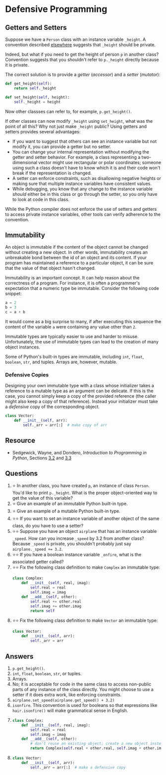 # Defensive Programming
## Getters and Setters
Suppose we have a `Person` class with an instance variable `_height`. A convention described [elsewhere](names.md) suggests that `_height` should be private.

Indeed, but what if you need to get the height of person `p` in another class? Convention suggests that you shouldn't refer to `p._height` directly because it is private.

The correct solution is to provide a *getter* (*accessor*) and a *setter* (*mutator*):

```python
def get_height(self):
    return self._height

def set_height(self, height):
    self._height = height
```

Now other classses can refer to, for example, `p.get_height()`.

If other classes can now modify `_height` using `set_height`, what was the point of all this? Why not just make `_height` public? Using getters and setters provides several advantages:

* If you want to suggest that others can see an instance variable but not modify it, you can provide a getter but no setter.
* You can change your internal representation without modifying the getter and setter behavior. For example, a class representing a two-dimensional vector might use rectangular or polar coordinates; someone using such a class doesn't have to know which it is and their code won't break if the representation is changed.
* A setter can enforce constraints, such as disallowing negative heights or making sure that multiple instance variables have consistent values.
* While debugging, you know that any change to the instance variable *should* either be in this class or go through the setter, so you only have to look at code in this class.

While the Python compiler does not enforce the use of setters and getters to access private instance variables, other tools can verify adherence to the convention.

## Immutability
An object is immutable if the content of the object cannot be changed without creating a new object. In other words, immutability creates an unbreakable bond between the id of an object and its content. If your program has maintained a reference to a particular object, it can be sure that the value of that object hasn't changed.

Immutability is an important concept. It can help reason about the correctness of a program. For instance, it is often a programmer's expectation that a numeric type be immutable. Consider the following code snippet:

```python
a = 2
b = 3
c = a + b
```

It would come as a big surprise to many, if after executing this sequence the content of the variable `a` were containing any value other than `2`.

Immutable types are typically easier to use and harder to misuse. Unfortunately, the use of immutable types can lead to the creation of many object instances.

Some of Python's built-in types are immutable, including `int`, `float`, `boolean`, `str`, and tuples. Arrays are, however, mutable.

### Defensive Copies
Designing your own immutable type with a class whose initializer takes a reference to a mutable type as an argument can be delicate. If this is the case, you cannot simply keep a copy of the provided reference (the caller might also keep a copy of that reference). Instead your initializer must take a *defensive* copy of the corresponding object.

```python
class Vector:
    def __init__(self, arr):
        self._arr = arr[:]  # make copy of arr
```

## Resource
- Sedgewick, Wayne, and Dondero, *Introduction to Programming in Python*, Sections [3.2](https://introcs.cs.princeton.edu/python/32class/) and [3.3](https://introcs.cs.princeton.edu/python/33design/)

## Questions
1. :star: In another class, you have created `p`, an instance of class `Person`. You'd like to print `p._height`. What is the proper object-oriented way to get the value of this variable?
1. :star: Give an example of an immutable Python built-in type.
1. :star: Give an example of a mutable Python built-in type.
1. :star::star: If you want to set an instance variable of another object of the same class, do you have to use a setter?
1. :star::star: Suppose you have an object `airplane` that has an instance variable `_speed`. How can you increase `_speed` by 3.2 from another class? Because `_speed` is private, you shouldn't probably just say `airplane._speed += 3.2`.
1. :star::star: If you have a boolean instance variable `_onfire`, what is the associated getter called?
1. :star::star: Fix the following class definition to make `Complex` an immutable type:
    ```python
    class Complex:
        def __init__(self, real, imag):
            self.real = real
            self.imag = imag
        def __add__(self, other):
            self.real += other.real
            self.imag += other.imag
            return self
    ```
1. :star::star: Fix the following class definition to make `Vector` an immutable type:
    ```python
    class Vector:
        def __init__(self, arr):
            self._arr = arr
    ```

## Answers
1. `p.get_height()`.
1. `int`, `float`, `boolean`, `str`, or tuples.
1. Arrays.
1. No; it is acceptable for code in the same class to access non-public parts of any instance of the class directly. You might choose to use a setter if it does extra work, like enforcing constraints.
1. `airplane.set_speed(airplane.get_speed() + 3.2)`
1. `isonfire`. This convention is used for booleans so that expressions like `hair.isonfire()` will make grammatical sense in English.
1.
    ```python
    class Complex:
        def __init__(self, real, imag):
            self.real = real
            self.imag = imag
        def __add__(self, other):
            # don't reuse an existing object; create a new object instead  
            return Complex(self.real + other.real, self.imag + other.imag)
    ```
1.
    ```python
    class Vector:
        def __init__(self, arr):
            self._arr = arr[:]  # make a defensive copy
    ```
